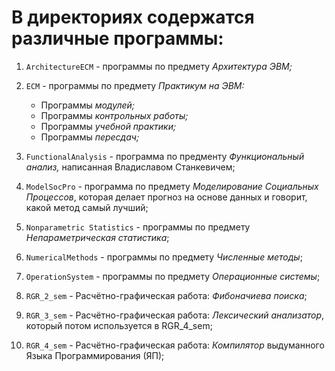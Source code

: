 # В директориях содержатся различные программы:

1. ` ArchitectureECM ` - программы по предмету *Архитектура ЭВМ;*

2. `ECM` - программы по предмету *Практикум на ЭВМ:*
    * Программы *модулей;*
    * Программы *контрольных работы;*
    * Программы *учебной практики;*
    * Программы *пересдач;*

3. ` FunctionalAnalysis ` - программа по предменту *Функциональный анализ,* написанная Владиславом Станкевичем;

4. `ModelSocPro` - программа по предмету *Моделирование Социальных Процессов*, которая делает прогноз на основе данных и говорит, какой метод самый лучший;

5. `Nonparametric Statistics` - программы по предмету *Непараметрическая статистика*;

6. `NumericalMethods` - программы по предмету *Численные методы*;

7. `OperationSystem` - программы по предмету *Операционные системы*;

8. `RGR_2_sem` - Расчётно-графическая работа: *Фибоначиева поиска*;

9. `RGR_3_sem` - Расчётно-графическая работа: *Лексический анализатор*, который потом используется в  RGR_4_sem;

10. `RGR_4_sem` - Расчётно-графическая работа: *Компилятор* выдуманного Языка Программирования (ЯП);